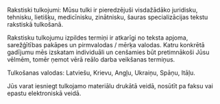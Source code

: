 Rakstiski tulkojumi: Mūsu tulki ir pieredzējuši visdažādāko juridisku, tehnisku, lietišķu, medicīnisku, zinātnisku, šauras specializācijas tekstu rakstiskā tulkošanā. 

Rakstisku tulkojumu izpildes termiņi ir atkarīgi no teksta apjoma, sarežģītības pakāpes un pirmvalodas / mērķa valodas. Katru konkrētā gadījumu mēs izskatam individuāli un cenšamies būt pretimnākoši Jūsu vēlmēm, tomēr ņemot vērā reālo darba veikšanas termiņus. 

Tulkošanas valodas: Latviešu, Krievu, Angļu, Ukraiņu, Spāņu, Itāļu. 

Jūs varat iesniegt tulkojamo materiālu drukātā veidā, nosūtīt pa faksu vai epastu elektroniskā veidā.